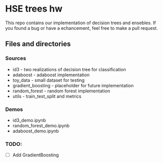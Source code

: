 # HSE trees hw

This repo contains our implementation of decision trees and ensebles.
If you found a bug or have a echancement, feel free to make a pull request.

## Files and directories

### Sources
* id3 - two realizations of decision tree for classification
* adaboost - adaboost implementation
* toy_data - small dataset for testing
* gradient_boosting - placeholder for future implementation
* random_forest - random forest implementation
* utils - train_test_split and metrics

### Demos
* id3_demo.ipynb
* random_forest_demo.ipynb
* adaboost_demo.ipynb

### TODO:
* [ ] Add GradientBoosting
